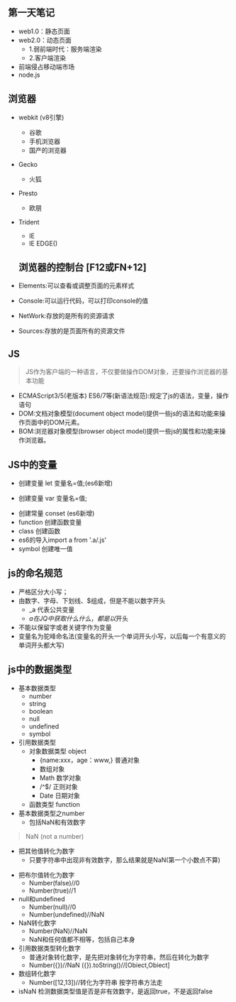 ## 第一天笔记
- web1.0：静态页面
- web2.0：动态页面
   + 1.弱前端时代：服务端渲染
   + 2.客户端渲染
- 前端侵占移动端市场
- node.js
## 浏览器
- webkit (v8引擎)
  + 谷歌
  + 手机浏览器
  + 国产的浏览器
- Gecko 
  + 火狐
- Presto
  + 欧朋
- Trident
  + IE
  + IE EDGE()

  ## 浏览器的控制台  [F12或FN+12]
- Elements:可以查看或调整页面的元素样式
- Console:可以运行代码，可以打印console的值
- NetWork:存放的是所有的资源请求
- Sources:存放的是页面所有的资源文件
## JS
> JS作为客户端的一种语言，不仅要做操作DOM对象，还要操作浏览器的基本功能
- ECMAScript3/5(老版本)  ES6/7等(新语法规范):规定了js的语法，变量，操作语句
- DOM:文档对象模型(document object model)提供一些js的语法和功能来操作页面中的DOM元素。
- BOM:浏览器对象模型(browser object model)提供一些js的属性和功能来操作浏览器。
## JS中的变量
- 创建变量 let 变量名=值;(es6新增)
+ 创建变量 var 变量名=值;
- 创建常量 conset (es6新增)
- function 创建函数变量
- class 创建函数
- es6的导入import a from '.a/.js'
- symbol 创建唯一值
## js的命名规范
- 严格区分大小写；
- 由数字、字母、下划线、$组成，但是不能以数字开头
    + _a  代表公共变量
    + $a  在JQ中获取什么什么，都是以$开头
- 不能以保留字或者关键字作为变量
- 变量名为驼峰命名法(变量名的开头一个单词开头小写，以后每一个有意义的单词开头都大写)
## js中的数据类型
- 基本数据类型
   + number
   + string
   + boolean
   + null
   + undefined
   + symbol
- 引用数据类型
   + 对象数据类型 object
       - {name:xxx，age：www,} 普通对象
       - 数组对象
       - Math  数学对象
       - /^$/  正则对象
       - Date  日期对象
   + 函数类型  function
- 基本数据类型之number
  + 包括NaN和有效数字
>NaN (not a  number) 
+ 把其他值转化为数字  
   - 只要字符串中出现非有效数字，那么结果就是NaN(第一个小数点不算)
- 把布尔值转化为数字
     + Number(false)//0
     + Number(true)//1
- null和undefined
   - Number(null)//0
   - Number(undefined)//NaN
- NaN转化数字
  - Number(NaN)//NaN
  - NaN和任何值都不相等，包括自己本身
- 引用数据类型转化数字  
  - 普通对象转化数字，是先把对象转化为字符串，然后在转化为数字
  - Number({})//NaN    ({}).toString()//[Obiect,Obiect] 
- 数组转化数字
  - Number([12,13])//转化为字符串 按字符串方法走
- isNaN 检测数据类型值是否是非有效数字，是返回true，不是返回false 